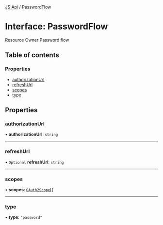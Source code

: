 [JS Api](../index.md) / PasswordFlow

# Interface: PasswordFlow

Resource Owner Password flow

## Table of contents

### Properties

- [authorizationUrl](PasswordFlow.md#authorizationurl)
- [refreshUrl](PasswordFlow.md#refreshurl)
- [scopes](PasswordFlow.md#scopes)
- [type](PasswordFlow.md#type)

## Properties

### authorizationUrl

• **authorizationUrl**: `string`

___

### refreshUrl

• `Optional` **refreshUrl**: `string`

___

### scopes

• **scopes**: [`OAuth2Scope`](OAuth2Scope.md)[]

___

### type

• **type**: ``"password"``
